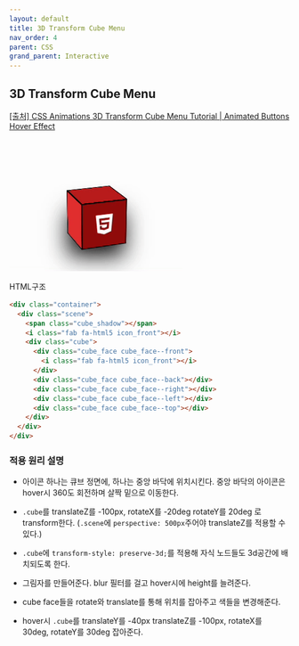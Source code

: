 ```yaml
---
layout: default
title: 3D Transform Cube Menu
nav_order: 4
parent: CSS
grand_parent: Interactive
---
```


## 3D Transform Cube Menu

[[출처] CSS Animations 3D Transform Cube Menu Tutorial | Animated Buttons Hover Effect](https://youtu.be/J_W6njFDw1U)

![result](./img/04/01.gif)

HTML구조

```html
<div class="container">
  <div class="scene">
    <span class="cube_shadow"></span>
    <i class="fab fa-html5 icon_front"></i>
    <div class="cube">
      <div class="cube_face cube_face--front">
        <i class="fab fa-html5 icon_front"></i>
      </div>
      <div class="cube_face cube_face--back"></div>
      <div class="cube_face cube_face--right"></div>
      <div class="cube_face cube_face--left"></div>
      <div class="cube_face cube_face--top"></div>
    </div>
  </div>
</div>
```

### 적용 원리 설명

- 아이콘 하나는 큐브 정면에, 하나는 중앙 바닥에 위치시킨다. 중앙 바닥의 아이콘은 hover시 360도 회전하며 살짝 밑으로 이동한다.

- `.cube`를 translateZ를 -100px, rotateX를 -20deg rotateY를 20deg 로 transform한다. (`.scene`에 `perspective: 500px`주어야 translateZ를 적용할 수 있다.)

- `.cube`에 `transform-style: preserve-3d;`를 적용해 자식 노드들도 3d공간에 배치되도록 한다.

- 그림자를 만들어준다. blur 필터를 걸고 hover시에 height를 늘려준다.

- cube face들을 rotate와 translate를 통해 위치를 잡아주고 색들을 변경해준다.

- hover시 `.cube`를 translateY를 -40px translateZ를 -100px, rotateX를 30deg, rotateY를 30deg 잡아준다.
